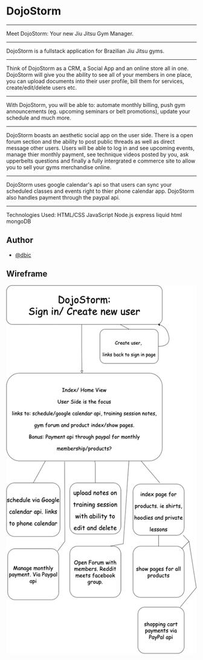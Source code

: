 # DojoStorm
__________________________________________________
Meet DojoStorm: Your new Jiu Jitsu Gym Manager.
__________________________________________________
DojoStorm is a fullstack application for Brazilian Jiu Jitsu gyms. 
__________________________________________________
Think of DojoStorm as a CRM, a Social App and an online store all in one. DojoStorm will give you the ability to see all of your members in one place, you can upload documents into their user profile, bill them for services, create/edit/delete users etc. 
__________________________________________________
With DojoStorm, you will be able to: automate monthly billing, push gym announcements (eg. upcoming seminars or belt promotions), update your schedule and much more.

__________________________________________________
DojoStorm boasts an aesthetic social app on the user side. There is a open forum section and the ability to post 
public threads as well as direct message other users. 
Users will be able to log in and see upcoming events, manage thier monthly payment,
see technique videos posted by you, ask upperbelts questions and finally a fully intergrated e commerce site to allow you
to sell your gyms merchandise online. 
__________________________________________________
DojoStorm uses google calendar's api so that users can sync your scheduled classes and events right to thier phone calendar app. DojoStorm also handles payment
through the paypal api. 
__________________________________________________


Technologies Used:
HTML/CSS
JavaScript
Node.js 
express
liquid html 
mongoDB



## Author

- [@dbic](https://www.github.com/idbic)


## Wireframe

![App Screenshot](./DojoStorm.drawio.png)